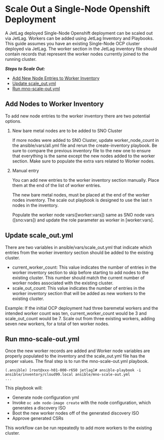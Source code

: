 # Scale Out a Single-Node Openshift Deployment

A JetLag deployed Single-Node Openshift deployment can be scaled out via JetLag. Workers can be added using JetLag Inventory and Playbooks. This guide assumes you have an existing Single-Node OCP cluster deployed via JetLag. The worker section in the JetLag inventory file should contain records that represent the worker nodes currently joined to the running cluster.

_**Steps to Scale Out:**_
- [Add New Node Entries to Worker Inventory](#add-new-node-entries-to-worker-inventory)
- [Update scale_out.yml](#update-scale_out.yml)
- [Run mno-scale-out.yml](#run-mno-scale-out.yml)

## Add Nodes to Worker Inventory

To add new node entries to the worker inventory there are two potential options.

1. New bare metal nodes are to be added to SNO Cluster

   If more nodes were added to SNO Cluster, update worker_node_count in the ansible/vars/all.yml file and rerun the create-inventory playbook. Be sure to compare the previous inventory file to the new one to ensure that everything is the same except the new nodes added to the worker section. Make sure to populate the extra vars related to Worker nodes.

2. Manual entry

   You can add new entries to the worker inventory section manually. Place them at the end of the list of worker entries.

   The new bare metal nodes, must be placed at the end of the worker nodes inventory. The scale out playbook is designed to use the last n nodes in the inventory.

   Populate the worker node vars([worker:vars]) same as SNO node vars ([sno:vars]) and update the role parameter as worker in [worker:vars].

## Update scale_out.yml
There are two variables in ansible/vars/scale_out.yml that indicate which entries from the worker inventory section should be added to the existing cluster.

- current_worker_count: This value indicates the number of entries in the worker inventory section to skip before starting to add nodes to the existing cluster. This number should match the current number of worker nodes associated with the existing cluster.
- scale_out_count: This value indicates the number of entries in the worker inventory section that will be added as new workers to the existing cluster.

Example: If the initial OCP deployment had three baremetal workers and the intended worker count was ten, current_worker_count would be 3 and scale_out_count would be 7. Scale out from three existing workers, adding seven new workers, for a total of ten worker nodes.

## Run mno-scale-out.yml
Once the new worker records are added and Worker node variables are properly populated to the inventory and the scale_out.yml file has the proper values. The final step is to run the mno-scale-out.yml playbook.

```console
(.ansible) [root@xxx-h01-000-r650 jetlag]# ansible-playbook -i ansible/inventory/cloud99.local ansible/mno-scale-out.yml
...
```

This playbook will:
- Generate node configuration yml
- Invoke ```oc adm node-image create``` with the node configuration, which generates a discovery ISO
- Boot the new worker nodes off of the generated discovery ISO
- Approve generated CSRs

This workflow can be run repeatedly to add more workers to the existing cluster.